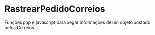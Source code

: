 # RastrearPedidoCorreios
Funções php e javascript para pegar informações de um objeto postado pelos Correios.
